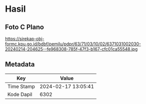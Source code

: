 # Hasil

## Foto C Plano

https://sirekap-obj-formc.kpu.go.id/bdbf/pemilu/pdpr/63/71/03/10/02/6371031002030-20240214-204625--fe968308-785f-47f3-b167-cfc01ca55548.jpg


## Metadata

| Key        | Value               |
| ---------- | ------------------- |
| Time Stamp | 2024-02-17 13:05:41 |
| Kode Dapil | 6302                |



